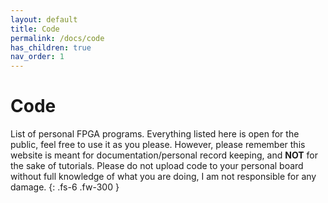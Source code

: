 ```yaml
---
layout: default
title: Code
permalink: /docs/code
has_children: true
nav_order: 1
---
```


# Code

List of personal FPGA programs. Everything listed here is open for the public, feel free to use it as you please. However, please remember this website is meant for documentation/personal record keeping, and **NOT** for the sake of tutorials. Please do not upload code to your personal board without full knowledge of what you are doing, I am not responsible for any damage.
{: .fs-6 .fw-300 }